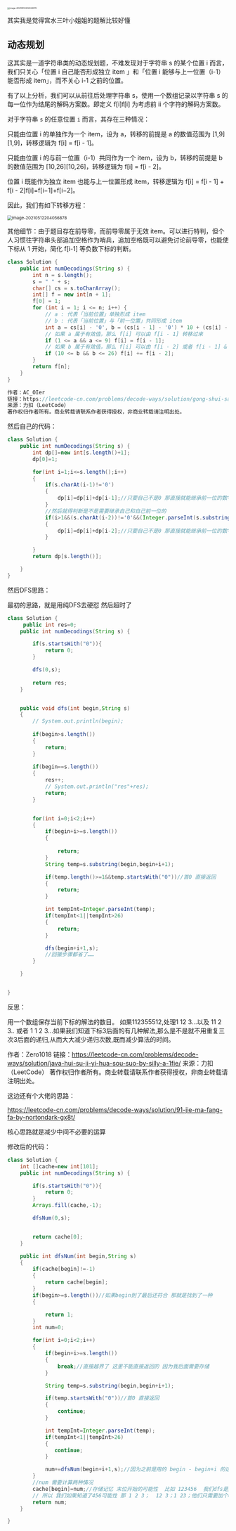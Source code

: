 <img src="91.解码方法.assets/image-20210512202224979.png" alt="image-20210512202224979" style="zoom:33%;" />

其实我是觉得宫水三叶小姐姐的题解比较好懂

## 动态规划

这其实是一道字符串类的动态规划题，不难发现对于字符串 s 的某个位置 i 而言，我们只关心「位置 i 自己能否形成独立 item 」和「位置 i 能够与上一位置（i-1）能否形成 item」，而不关心 i-1 之前的位置。

有了以上分析，我们可以从前往后处理字符串 s，使用一个数组记录以字符串 s 的每一位作为结尾的解码方案数。即定义 f[i]f[i] 为考虑前 ii 个字符的解码方案数。

对于字符串 `s` 的任意位置 `i` 而言，其存在三种情况：

只能由位置 i 的单独作为一个 item，设为 a，转移的前提是 a 的数值范围为 [1,9][1,9]，转移逻辑为 f[i] = f[i - 1]。

只能由位置 i 的与前一位置（i-1）共同作为一个 item，设为 b，转移的前提是 b 的数值范围为 [10,26][10,26]，转移逻辑为 f[i] = f[i - 2]。

位置 i 既能作为独立 item 也能与上一位置形成 item，转移逻辑为 f[i] = f[i - 1] + f[i - 2]f[i]=f[i−1]+f[i−2]。

因此，我们有如下转移方程：

<img src="91.解码方法.assets/image-20210512204056878.png" alt="image-20210512204056878" style="zoom: 67%;" />



其他细节：由于题目存在前导零，而前导零属于无效 item。可以进行特判，但个人习惯往字符串头部追加空格作为哨兵，追加空格既可以避免讨论前导零，也能使下标从 1 开始，简化 f[i-1] 等负数下标的判断。

```java
class Solution {
    public int numDecodings(String s) {
        int n = s.length();
        s = " " + s;
        char[] cs = s.toCharArray();
        int[] f = new int[n + 1];
        f[0] = 1;
        for (int i = 1; i <= n; i++) { 
            // a : 代表「当前位置」单独形成 item
            // b : 代表「当前位置」与「前一位置」共同形成 item
            int a = cs[i] - '0', b = (cs[i - 1] - '0') * 10 + (cs[i] - '0');
            // 如果 a 属于有效值，那么 f[i] 可以由 f[i - 1] 转移过来
            if (1 <= a && a <= 9) f[i] = f[i - 1];
            // 如果 b 属于有效值，那么 f[i] 可以由 f[i - 2] 或者 f[i - 1] & f[i - 2] 转移过来
            if (10 <= b && b <= 26) f[i] += f[i - 2];
        }
        return f[n];
    }
}

作者：AC_OIer
链接：https://leetcode-cn.com/problems/decode-ways/solution/gong-shui-san-xie-gen-ju-shu-ju-fan-wei-ug3dd/
来源：力扣（LeetCode）
著作权归作者所有。商业转载请联系作者获得授权，非商业转载请注明出处。
```



然后自己的代码：

```java
class Solution {
    public int numDecodings(String s) {
        int dp[]=new int[s.length()+1];
        dp[0]=1;

        for(int i=1;i<=s.length();i++)
        {
            if(s.charAt(i-1)!='0')
            {
                dp[i]=dp[i]+dp[i-1];//只要自己不是0 那直接就能继承前一位的数字
            }
            //然后就得判断是不是需要继承自己和自己前一位的
            if(i>1&&(s.charAt(i-2))!='0'&&(Integer.parseInt(s.substring(i - 2,i-1+1)))<=26)
            {
                dp[i]=dp[i]+dp[i-2];//只要自己不是0 那直接就能继承前一位的数字
            }

        }
        return dp[s.length()];

    }
}
```



然后DFS思路：

最初的思路，就是用纯DFS去硬怼 然后超时了

```java
class Solution {
     public int res=0;
    public int numDecodings(String s) {

        if(s.startsWith("0")){
            return 0;
        }

        dfs(0,s);
        
        return res;
    }


    public void dfs(int begin,String s)
    {
        // System.out.println(begin);
        
        if(begin>s.length())
        {
            return;
        }
        
        if(begin==s.length())
        {   
            res++;
            // System.out.println("res"+res);
            return;
        }


        for(int i=0;i<2;i++)
        {
            if(begin+i>=s.length())
            { 
                
                return;
            }
            String temp=s.substring(begin,begin+i+1);

            if(temp.length()>=1&&temp.startsWith("0"))//首0 直接返回
            {
                return;
            }

            int tempInt=Integer.parseInt(temp);
            if(tempInt<1||tempInt>26)
            {
                return;
            }

            dfs(begin+i+1,s);
            //回撤步骤都省了……
        }

    }


}
```

反思：

用一个数组保存当前下标的解法的数目。
如果112355512,处理1 12 3...以及 11 2 3.. 或者 1 1 2 3...如果我们知道下标3后面的有几种解法,那么是不是就不用重复三次3后面的递归,从而大大减少递归次数,既而减少算法的时间。

作者：Zero1018
链接：https://leetcode-cn.com/problems/decode-ways/solution/java-hui-su-ji-yi-hua-sou-suo-by-silly-a-1fie/
来源：力扣（LeetCode）
著作权归作者所有。商业转载请联系作者获得授权，非商业转载请注明出处。

这边还有个大佬的思路：

https://leetcode-cn.com/problems/decode-ways/solution/91-jie-ma-fang-fa-by-nortondark-gx8t/

核心思路就是减少中间不必要的运算

修改后的代码：

```java
class Solution {
    int []cache=new int[101];
    public int numDecodings(String s) {

        if(s.startsWith("0")){
            return 0;
        }
        Arrays.fill(cache,-1);

        dfsNum(0,s);


        return cache[0];
    }

    public int dfsNum(int begin,String s)
    {
        if(cache[begin]!=-1)
        {
            return cache[begin];
        }
        if(begin>=s.length())//如果begin到了最后还符合 那就是找到了一种
        {

            return 1;
        }
        int num=0;

        for(int i=0;i<2;i++)
        {
            if(begin+i>=s.length())
            {
                break;//直接越界了 这里不能直接返回的 因为我后面需要存储
            }

            String temp=s.substring(begin,begin+i+1);

            if(temp.startsWith("0"))//首0 直接返回
            {
                continue;
            }

            int tempInt=Integer.parseInt(temp);
            if(tempInt<1||tempInt>26)
            {
               continue;
            }

            num+=dfsNum(begin+i+1,s);//因为之前是用的 begin - begin+i 的这种 所以下一个就是begin+i+1
        }
        //num 需要计算两种情况
        cache[begin]=num;//存储记忆 末位开始的可能性  比如 123456  我们dfs是从底端开始返回的
        // 所以 我们如果知道了456可能性 那 1 2 3；  12 3；1 23；他们只需要加个456的可能性（cache[begin]）就行了，不需要再重复三次计算456可能性的步骤了
        return num;
    }

}
```











